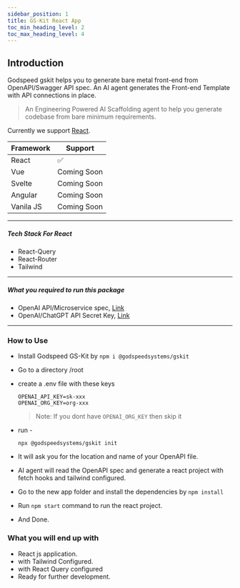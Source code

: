 ```yaml
---
sidebar_position: 1
title: GS-Kit React App
toc_min_heading_level: 2
toc_max_heading_level: 4
---
```


## Introduction

Godspeed gskit helps you to generate bare metal front-end from OpenAPI/Swagger API spec. An AI agent generates the Front-end Template with API connections in place.

> An Engineering Powered AI Scaffolding agent to help you generate codebase from bare minimum requirements.

Currently we support [React](https://react.dev/).

| Framework | Support     |
| --------- | ----------- |
| React     | ✅          |
| Vue       | Coming Soon |
| Svelte    | Coming Soon |
| Angular   | Coming Soon |
| Vanila JS | Coming Soon |

---

##### Tech Stack For React

* React-Query
* React-Router
* Tailwind

---

##### What you required to run this package

- OpenAI API/Microservice spec, [Link](https://swagger.io/specification/)
- OpenAI/ChatGPT API Secret Key, [Link
  ](https://help.openai.com/en/articles/4936850-where-do-i-find-my-secret-api-key)

---


### How to Use
* Install Godspeed GS-Kit by `npm i @godspeedsystems/gskit`
* Go to a directory /root
* create a .env file with these keys

  ```
  OPENAI_API_KEY=sk-xxx
  OPENAI_ORG_KEY=org-xxx
  ```

  > Note: If you dont have `OPENAI_ORG_KEY` then skip it
  >
* run -

  ```
  npx @godspeedsystems/gskit init
  ```
* It will ask you for the location and name of your OpenAPI file.
* AI agent will read the OpenAPI spec and generate a react project with fetch hooks and tailwind configured.
* Go to the new app folder and install the dependencies by `npm install`
* Run `npm start` command to run the react project.
* And Done.

### What you will end up with

* React js application.
* with Tailwind Configured.
* with React Query configured
* Ready for further development.
